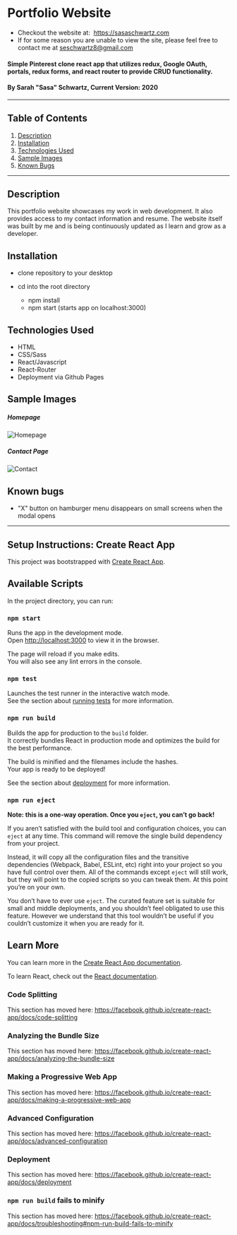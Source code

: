 # Portfolio Website

- Checkout the website at:  https://sasaschwartz.com
- If for some reason you are unable to view the site, please feel free to contact me at seschwartz8@gmail.com

#### Simple Pinterest clone react app that utilizes redux, Google OAuth, portals, redux forms, and react router to provide CRUD functionality.

#### By Sarah "Sasa" Schwartz, Current Version: 2020

---

## Table of Contents

1. [Description](#description)
2. [Installation](#installation)
3. [Technologies Used](#technologies-used)
4. [Sample Images](#sample-images)
5. [Known Bugs](#known-bugs)

---

## Description

This portfolio website showcases my work in web development. It also provides access to my contact information and resume. The website itself was built by me and is being continuously updated as I learn and grow as a developer.

## Installation

- clone repository to your desktop
- cd into the root directory

  - npm install
  - npm start (starts app on localhost:3000)

## Technologies Used

- HTML
- CSS/Sass
- React/Javascript
- React-Router
- Deployment via Github Pages

## Sample Images

##### Homepage

![Homepage](homepage.png)

##### Contact Page

![Contact](contact.png)

## Known bugs

- "X" button on hamburger menu disappears on small screens when the modal opens

---

## Setup Instructions: Create React App

This project was bootstrapped with [Create React App](https://github.com/facebook/create-react-app).

## Available Scripts

In the project directory, you can run:

### `npm start`

Runs the app in the development mode.<br>
Open [http://localhost:3000](http://localhost:3000) to view it in the browser.

The page will reload if you make edits.<br>
You will also see any lint errors in the console.

### `npm test`

Launches the test runner in the interactive watch mode.<br>
See the section about [running tests](https://facebook.github.io/create-react-app/docs/running-tests) for more information.

### `npm run build`

Builds the app for production to the `build` folder.<br>
It correctly bundles React in production mode and optimizes the build for the best performance.

The build is minified and the filenames include the hashes.<br>
Your app is ready to be deployed!

See the section about [deployment](https://facebook.github.io/create-react-app/docs/deployment) for more information.

### `npm run eject`

**Note: this is a one-way operation. Once you `eject`, you can’t go back!**

If you aren’t satisfied with the build tool and configuration choices, you can `eject` at any time. This command will remove the single build dependency from your project.

Instead, it will copy all the configuration files and the transitive dependencies (Webpack, Babel, ESLint, etc) right into your project so you have full control over them. All of the commands except `eject` will still work, but they will point to the copied scripts so you can tweak them. At this point you’re on your own.

You don’t have to ever use `eject`. The curated feature set is suitable for small and middle deployments, and you shouldn’t feel obligated to use this feature. However we understand that this tool wouldn’t be useful if you couldn’t customize it when you are ready for it.

## Learn More

You can learn more in the [Create React App documentation](https://facebook.github.io/create-react-app/docs/getting-started).

To learn React, check out the [React documentation](https://reactjs.org/).

### Code Splitting

This section has moved here: https://facebook.github.io/create-react-app/docs/code-splitting

### Analyzing the Bundle Size

This section has moved here: https://facebook.github.io/create-react-app/docs/analyzing-the-bundle-size

### Making a Progressive Web App

This section has moved here: https://facebook.github.io/create-react-app/docs/making-a-progressive-web-app

### Advanced Configuration

This section has moved here: https://facebook.github.io/create-react-app/docs/advanced-configuration

### Deployment

This section has moved here: https://facebook.github.io/create-react-app/docs/deployment

### `npm run build` fails to minify

This section has moved here: https://facebook.github.io/create-react-app/docs/troubleshooting#npm-run-build-fails-to-minify

